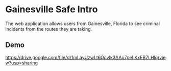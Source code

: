 # Gainesville Safe Intro

The web application allows users from Gainesville, Florida to see criminal incidents from the routes they are taking.

## Demo

https://drive.google.com/file/d/1mLayUzwLt6OcvIk3AAo7peLKxEB7LHlq/view?usp=sharing


